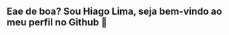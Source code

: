 ## Eae de boa? Sou Hiago Lima, seja bem-vindo ao meu perfil no Github 🐳
<div>
  <a href = "https://github.com/HiagoLima01"></a>
  <img heigth=180em scr="https://github-readme-stats.vercel.app/api?username=HiagoLima01&theme=monokai&show_icons=true">
</div>
<!--
**HiagoLima01/HiagoLima01** is a ✨ _special_ ✨ repository because its `README.md` (this file) appears on your GitHub profile.

Here are some ideas to get you started:

- 🔭 I’m currently working on ...
- 🌱 I’m currently learning ...
- 👯 I’m looking to collaborate on ...
- 🤔 I’m looking for help with ...
- 💬 Ask me about ...
- 📫 How to reach me: ...
- 😄 Pronouns: ...
- ⚡ Fun fact: ...
-->
